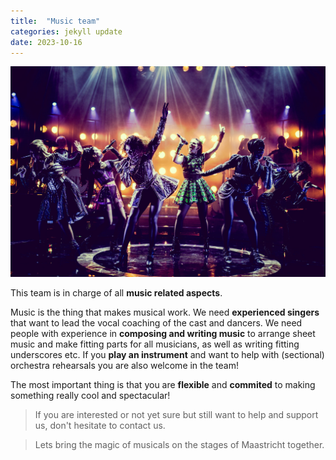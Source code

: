 ```yaml
---
title:  "Music team"
categories: jekyll update
date: 2023-10-16
---
```


![My helpful screenshot](/assets/images/broadway11.jpg)

This team is in charge of all **music related aspects**.

Music is the thing that makes musical work. We need **experienced singers** that want to lead the vocal coaching of the cast and dancers. We need people with experience in **composing and writing music** to arrange sheet music and make fitting parts for all musicians, as well as writing fitting underscores etc. If you **play an instrument** and want to help with (sectional) orchestra rehearsals you are also welcome in the team!

The most important thing is that you are **flexible** and **commited** to making something really cool and spectacular! 

>If you are interested or not yet sure but still want to help and support us, don't hesitate to contact us. 

>Lets bring the magic of musicals on the stages of Maastricht together.


